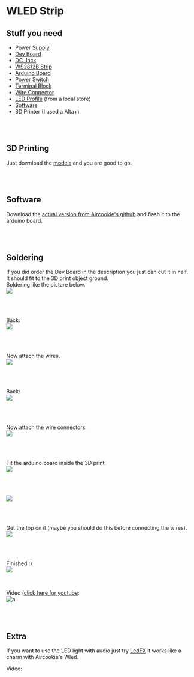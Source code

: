 # WLED Strip

## Stuff you need

- [Power Supply](https://de.aliexpress.com/item/1005001303324684.html?spm=a2g0s.9042311.0.0.1af34c4dsxGvdi)
- [Dev Board](https://de.aliexpress.com/item/33005775828.html?spm=a2g0s.9042311.0.0.1af34c4dsxGvdi)
- [DC Jack](https://de.aliexpress.com/item/4001249055244.html?spm=a2g0s.9042311.0.0.1af34c4dsxGvdi)
- [WS2812B Strip](https://de.aliexpress.com/item/4000744445376.html?spm=a2g0s.9042311.0.0.1af34c4dsxGvdi)
- [Arduino Board](https://de.aliexpress.com/item/32681374223.html?spm=a2g0s.9042311.0.0.1af34c4dsxGvdi)
- [Power Switch](https://de.aliexpress.com/item/1000005699023.html?spm=a2g0o.productlist.0.0.dc7a49884fgCJc&algo_pvid=349added-03dd-465d-8b98-af15a6a31dc2&algo_expid=349added-03dd-465d-8b98-af15a6a31dc2-6&btsid=0bb0623b16032974595235601e0455&ws_ab_test=searchweb0_0,searchweb201602_,searchweb201603_)
- [Terminal Block](https://de.aliexpress.com/item/32993227789.html?spm=a2g0o.productlist.0.0.54e8653aAznjTx&algo_pvid=60374bb4-2752-4200-9a21-e393b7c86d24&algo_expid=60374bb4-2752-4200-9a21-e393b7c86d24-2&btsid=0bb0623616032992973188367ed634&ws_ab_test=searchweb0_0,searchweb201602_,searchweb201603_)
- [Wire Connector](https://de.aliexpress.com/item/4000145341391.html?spm=a2g0o.productlist.0.0.6fdc46b9sdjcnh&algo_pvid=89ddaae7-6b22-435b-ac7c-fb46ebc3fd3c&algo_expid=89ddaae7-6b22-435b-ac7c-fb46ebc3fd3c-7&btsid=0bb0623616032993704351961ed634&ws_ab_test=searchweb0_0,searchweb201602_,searchweb201603_)
- [LED Profile](https://www.topled.ch/SILER-Aufbauprofil-Aluminium-eloxiert) (from a local store)
- [Software](https://github.com/Aircoookie/WLED)
- 3D Printer (I used a Alta+)

<br>
<br>

## 3D Printing
Just download the [models](/doc/3d_objects/) and you are good to go.

<br>
<br>

## Software
Download the [actual version from Aircookie's github](https://github.com/Aircoookie/WLED/releases) and flash it to the arduino board.

<br>
<br>

## Soldering
If you did order the Dev Board in the description you just can cut it in half.<br>
It should fit to the 3D print object ground.<br>
Soldering like the picture below.<br>
![](/doc/pic/pic1.jpeg)

<br>
<br>

Back: <br>
![](/doc/pic/pic2.jpeg)

<br>
<br>

Now attach the wires.<br>
![](/doc/pic/pic3.jpeg)

<br>
<br>

Back:<br>
![](/doc/pic/pic4.jpeg)

<br>
<br>

Now attach the wire connectors.<br>
![](/doc/pic/pic5.jpeg)

<br>
<br>

Fit the arduino board inside the 3D print.<br>
![](/doc/pic/pic6.jpeg)

<br>
<br>

![](/doc/pic/pic7.jpeg)

<br>
<br>

Get the top on it (maybe you should do this before connecting the wires).<br>
![](/doc/pic/pic8.jpeg)

<br>
<br>

Finished :)<br>
![](/doc/pic/pic9.jpeg)

<br>

Video ([click here for youtube]((www.youtube.com)):<br>
![a](/doc/vid/wled.gif)

<br>
<br>

## Extra
If you want to use the LED light with audio just try [LedFX](https://github.com/ahodges9/LedFx) it works like a charm with Aircookie's Wled.<br>

Video:
